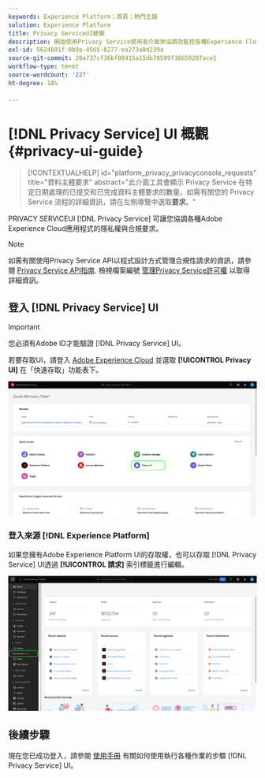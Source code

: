 ```yaml
---
keywords: Experience Platform；首頁；熱門主題
solution: Experience Platform
title: Privacy ServiceUI總覽
description: 開始使用Privacy Service使用者介面來協調及監控各種Experience Cloud應用程式的隱私權請求。
exl-id: 5624691f-0b9a-4565-8277-ea273a0d239a
source-git-commit: 20a737cf36bf08415a15db78599f36659207ace1
workflow-type: tm+mt
source-wordcount: '227'
ht-degree: 18%

---
```


# [!DNL Privacy Service] UI 概觀 {#privacy-ui-guide}

>[!CONTEXTUALHELP]
>id="platform_privacy_privacyconsole_requests"
>title="資料主體要求"
>abstract="此介面工具會顯示 Privacy Service 在特定日期處理的已提交和已完成資料主體要求的數量。如需有關您的 Privacy Service 流程的詳細資訊，請在左側導覽中選取&#x200B;**要求**。"

PRIVACY SERVICEUI [!DNL Privacy Service] 可讓您協調各種Adobe Experience Cloud應用程式的隱私權與合規要求。

>[!NOTE]
>
>如需有關使用Privacy Service API以程式設計方式管理合規性請求的資訊，請參閱 [Privacy Service API指南](../api/overview.md). 檢視檔案編號 [管理Privacy Service許可權](../permissions.md) 以取得詳細資訊。

## 登入 [!DNL Privacy Service] UI

>[!IMPORTANT]
>
>您必須有Adobe ID才能驗證 [!DNL Privacy Service] UI。

若要存取UI，請登入 [Adobe Experience Cloud](https://experience.adobe.com/) 並選取 **[!UICONTROL Privacy UI]** 在「快速存取」功能表下。

![反白顯示隱私權UI的Experience Cloud控制面板。](../images/ui-overview/quick-access.png)


### 登入來源 [!DNL Experience Platform]

如果您擁有Adobe Experience Platform UI的存取權，也可以存取 [!DNL Privacy Service] UI透過 **[!UICONTROL 請求]** 索引標籤進行編輯。

![左側導覽列中反白顯示請求的Adobe Experience Platform UI。](../images/ui-overview/platform.png)

## 後續步驟

現在您已成功登入，請參閱 [使用手冊](user-guide.md) 有關如何使用執行各種作業的步驟 [!DNL Privacy Service] UI。
